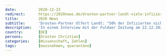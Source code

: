 ```yaml
---
date:          2020-12-23
redirect:      https://2020news.de/drosten-partner-landt-viele-infizierte-nicht-infektioes/
title:         2020 News
subtitle:      'Drosten-Partner Olfert Landt: "50% der Infizierten nicht infektiös - warum dann Quarantäne?"'
description:   'In einem Interview mit der Fuldaer Zeitung am 22.12.2020 teilte Olfert Landt, der Hersteller des sogenannten Drosten-Tests mit, dass schätzungsweise die Hälfte aller positiv getesteten Personen nicht infektiös seien. “Wir wissen, dass Leute mit einer geringen Viruslast nicht infektiös sind”, so Landt, Alleingesellschafter und Geschäftsführer der Firma TIB Molbiol. Um eine Gefahr für Dritte darzustellen, müsse ein […]'
country:       [DE]
persons:       [Drosten Christian]
categories:    [Wissenschaft, Zahlen]
tags:          [massnahmen, quarantäne]
---
```

